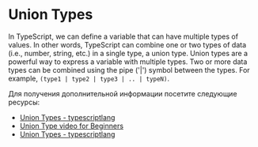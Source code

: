 # Union Types

In TypeScript, we can define a variable that can have multiple types of values. In other words, TypeScript can combine one or two types of data (i.e., number, string, etc.) in a single type, a union type. Union types are a powerful way to express a variable with multiple types. Two or more data types can be combined using the pipe ('|') symbol between the types. For example, `(type1 | type2 | type3 | .. | typeN)`.

Для получения дополнительной информации посетите следующие ресурсы:

- [Union Types - typescriptlang](https://www.typescriptlang.org/docs/handbook/unions-and-intersections.html)
- [Union Type video for Beginners](https://www.youtube.com/watch?v=uxjpm4W5pCo)
- [Union Types - typescriptlang](https://www.typescriptlang.org/docs/handbook/2/everyday-types.html#union-types)